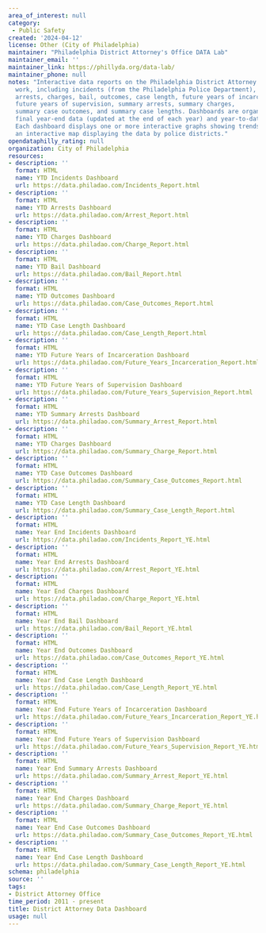 ```yaml
---
area_of_interest: null
category:
 - Public Safety
created: '2024-04-12'
license: Other (City of Philadelphia)
maintainer: "Philadelphia District Attorney's Office DATA Lab"
maintainer_email: ''
maintainer_link: https://phillyda.org/data-lab/
maintainer_phone: null
notes: "Interactive data reports on the Philadelphia District Attorney's Office's
  work, including incidents (from the Philadelphia Police Department),
  arrests, charges, bail, outcomes, case length, future years of incarceration,
  future years of supervision, summary arrests, summary charges,
  summary case outcomes, and summary case lengths. Dashboards are organized into
  final year-end data (updated at the end of each year) and year-to-date data (updated daily).
  Each dashboard displays one or more interactive graphs showing trends, a table of data, and, optionally,
  an interactive map displaying the data by police districts."
opendataphilly_rating: null
organization: City of Philadelphia
resources:
- description: ''
  format: HTML
  name: YTD Incidents Dashboard
  url: https://data.philadao.com/Incidents_Report.html
- description: ''
  format: HTML
  name: YTD Arrests Dashboard
  url: https://data.philadao.com/Arrest_Report.html
- description: ''
  format: HTML
  name: YTD Charges Dashboard
  url: https://data.philadao.com/Charge_Report.html
- description: ''
  format: HTML
  name: YTD Bail Dashboard
  url: https://data.philadao.com/Bail_Report.html
- description: ''
  format: HTML
  name: YTD Outcomes Dashboard
  url: https://data.philadao.com/Case_Outcomes_Report.html
- description: ''
  format: HTML
  name: YTD Case Length Dashboard
  url: https://data.philadao.com/Case_Length_Report.html
- description: ''
  format: HTML
  name: YTD Future Years of Incarceration Dashboard
  url: https://data.philadao.com/Future_Years_Incarceration_Report.html
- description: ''
  format: HTML
  name: YTD Future Years of Supervision Dashboard
  url: https://data.philadao.com/Future_Years_Supervision_Report.html
- description: ''
  format: HTML
  name: YTD Summary Arrests Dashboard
  url: https://data.philadao.com/Summary_Arrest_Report.html
- description: ''
  format: HTML
  name: YTD Charges Dashboard
  url: https://data.philadao.com/Summary_Charge_Report.html
- description: ''
  format: HTML
  name: YTD Case Outcomes Dashboard
  url: https://data.philadao.com/Summary_Case_Outcomes_Report.html
- description: ''
  format: HTML
  name: YTD Case Length Dashboard
  url: https://data.philadao.com/Summary_Case_Length_Report.html
- description: ''
  format: HTML
  name: Year End Incidents Dashboard
  url: https://data.philadao.com/Incidents_Report_YE.html
- description: ''
  format: HTML
  name: Year End Arrests Dashboard
  url: https://data.philadao.com/Arrest_Report_YE.html
- description: ''
  format: HTML
  name: Year End Charges Dashboard
  url: https://data.philadao.com/Charge_Report_YE.html
- description: ''
  format: HTML
  name: Year End Bail Dashboard
  url: https://data.philadao.com/Bail_Report_YE.html
- description: ''
  format: HTML
  name: Year End Outcomes Dashboard
  url: https://data.philadao.com/Case_Outcomes_Report_YE.html
- description: ''
  format: HTML
  name: Year End Case Length Dashboard
  url: https://data.philadao.com/Case_Length_Report_YE.html
- description: ''
  format: HTML
  name: Year End Future Years of Incarceration Dashboard
  url: https://data.philadao.com/Future_Years_Incarceration_Report_YE.html
- description: ''
  format: HTML
  name: Year End Future Years of Supervision Dashboard
  url: https://data.philadao.com/Future_Years_Supervision_Report_YE.html
- description: ''
  format: HTML
  name: Year End Summary Arrests Dashboard
  url: https://data.philadao.com/Summary_Arrest_Report_YE.html
- description: ''
  format: HTML
  name: Year End Charges Dashboard
  url: https://data.philadao.com/Summary_Charge_Report_YE.html
- description: ''
  format: HTML
  name: Year End Case Outcomes Dashboard
  url: https://data.philadao.com/Summary_Case_Outcomes_Report_YE.html
- description: ''
  format: HTML
  name: Year End Case Length Dashboard
  url: https://data.philadao.com/Summary_Case_Length_Report_YE.html
schema: philadelphia
source: ''
tags:
- District Attorney Office
time_period: 2011 - present
title: District Attorney Data Dashboard
usage: null
---
```

